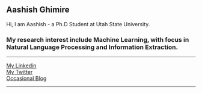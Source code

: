 ## Aashish Ghimire
Hi,
I am Aashish - a Ph.D Student at Utah State University. 
### My research interest include Machine Learning, with focus in Natural Language Processing and Information Extraction. 




---  

[My Linkedin](https://www.linkedin.com/in/aashishghimire/)  
[My Twitter](http://twitter.com/helloAashish)  
[Occasional Blog](https://aashishg.com)


---
